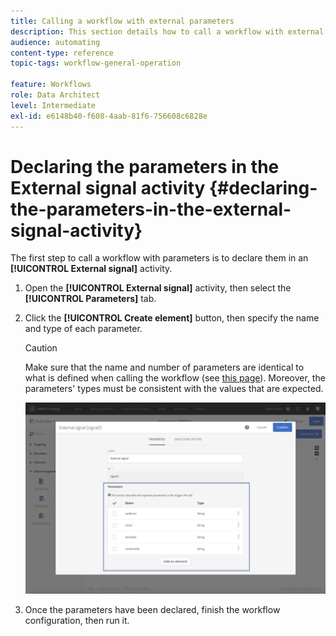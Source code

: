 ```yaml
---
title: Calling a workflow with external parameters
description: This section details how to call a workflow with external parameters.
audience: automating
content-type: reference
topic-tags: workflow-general-operation

feature: Workflows
role: Data Architect
level: Intermediate
exl-id: e6148b40-f608-4aab-81f6-756608c6828e
---
```

# Declaring the parameters in the External signal activity {#declaring-the-parameters-in-the-external-signal-activity}

The first step to call a workflow with parameters is to declare them in an **[!UICONTROL External signal]** activity.

1. Open the **[!UICONTROL External signal]** activity, then select the **[!UICONTROL Parameters]** tab.
1. Click the **[!UICONTROL Create element]** button, then specify the name and type of each parameter.

   >[!CAUTION]
   >
   >Make sure that the name and number of parameters are identical to what is defined when calling the workflow (see [this page](../../automating/using/defining-parameters-calling-workflow.md)). Moreover, the parameters' types must be consistent with the values that are expected.

   ![](assets/extsignal_declaringparameters_1.png)

1. Once the parameters have been declared, finish the workflow configuration, then run it.
